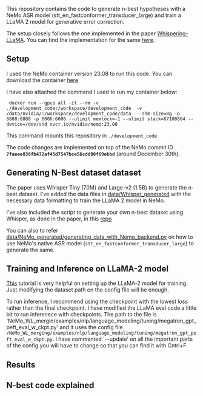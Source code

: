 This repository contains the code to generate n-best hypotheses with a NeMo ASR model (stt_en_fastconformer_transducer_large) and train a LLaMA 2 model for generative error correction. 

The setup closely follows the one implemented in the paper [Whispering-LLaMA](https://aclanthology.org/2023.emnlp-main.618/). You can find the implementation for the same [here](https://github.com/Srijith-rkr/Whispering-LLaMA?tab=readme-ov-file).

## Setup

I used the NeMo container version 23.08 to run this code. You can download the container [here](https://catalog.ngc.nvidia.com/orgs/nvidia/containers/nemo/tags)

I have also attached the command I used to run my container below:
```
 docker run --gpus all -it --rm -v ./development_code:/workspace/development_code  -v /data/nvidia/:/workspace/development_code/data  --shm-size=8g -p 8888:8888 -p 6006:6006 --ulimit memlock=-1 --ulimit stack=67108864 --device=/dev/snd nvcr.io/nvidia/nemo:23.08 
```

This command mounts this repository in `./development_code`

The code changes are implemented on top of the NeMo commit ID **`7faeee838fb472af45d7547bce56cdd80f69ebbd`** (around December 30th).

 

## Generating N-Best dataset dataset

The paper uses Whisper Tiny (70M) and Large-v2 (1.5B) to generate the n-best dataset. I've added the data files in [data/Whisper_generated](https://github.com/Srijith-rkr/NeMo_WL_merging/tree/wl_merging/data/Whisper_generated) with the necessary data formatting to train the LLaMA 2 model in NeMo.

I've also included the script to generate your own n-best dataset using Whisper, as done in the paper, in this [repo](https://github.com/Srijith-rkr/Whisper-LLaMA-Nemo)

You can also to refer [data/NeMo_generated/generating_data_with_Nemo_backend.py](https://github.com/Srijith-rkr/NeMo_WL_merging/blob/wl_merging/data/NeMo_generated/generating_data_with_Nemo_backend.py) on how to use NeMo's native ASR model (`stt_en_fastconformer_transducer_large`) to generate the same.

## Training and Inference on LLaMA-2 model 

[This](https://docs.nvidia.com/nemo-framework/user-guide/latest/playbooks/llama2peft.html) tutorial is very helpful on setting up the LLaMA-2 model for training. Just modifying the dataset path on the config file will be enough. 

To run inference, I recommend using the checkpoint with the lowest loss rather than the final checkpoint. I have modified the LLaMA eval code a little bit to run inferenece with checkpoints. The path to the file is 'NeMo_WL_mergin/examples/nlp/language_modeling/tuning/megatron_gpt_peft_eval_w_ckpt.py' and it uses the config file `/NeMo_WL_merging/examples/nlp/language_modeling/tuning/megatron_gpt_peft_eval_w_ckpt.py`. I have commented '--update' on all the important parts of the config you will have to change so that you can find it with Cntrl+F. 

## Results
## N-best code explained 

    
